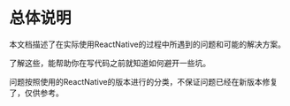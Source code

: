 # 总体说明

本文档描述了在实际使用ReactNative的过程中所遇到的问题和可能的解决方案。

了解这些，能帮助你在写代码之前就知道如何避开一些坑。

问题按照使用的ReactNative的版本进行的分类，不保证问题已经在新版本修复了，仅供参考。

